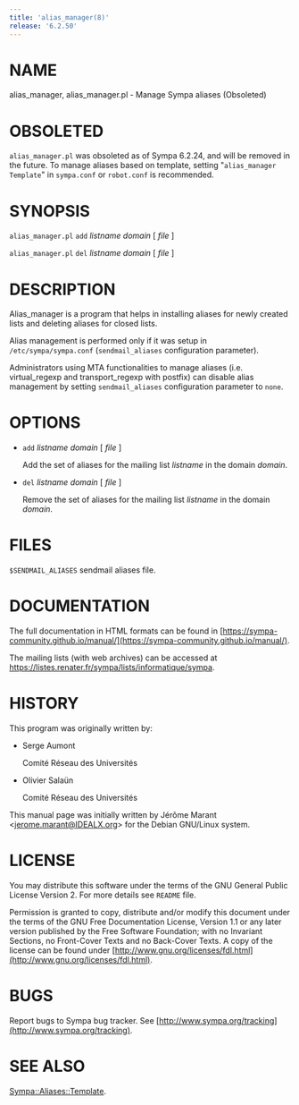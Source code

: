 ```yaml
---
title: 'alias_manager(8)'
release: '6.2.50'
---
```


# NAME

alias\_manager, alias\_manager.pl - Manage Sympa aliases (Obsoleted)

# OBSOLETED

`alias_manager.pl` was obsoleted as of Sympa 6.2.24, and will be removed
in the future.
To manage aliases based on template, setting "`alias_manager Template`" in
`sympa.conf` or `robot.conf` is recommended.

# SYNOPSIS

`alias_manager.pl` `add` _listname_ _domain_ \[ _file_ \]

`alias_manager.pl` `del` _listname_ _domain_ \[ _file_ \]

# DESCRIPTION

Alias\_manager is a program that helps in installing aliases for newly
created lists and deleting aliases for closed lists. 

Alias management is performed only if it was setup in `/etc/sympa/sympa.conf`
(`sendmail_aliases` configuration parameter).

Administrators using MTA functionalities to manage aliases (i.e.
virtual\_regexp and transport\_regexp with postfix) can disable alias
management by setting
`sendmail_aliases` configuration parameter to `none`.

# OPTIONS

- `add` _listname_ _domain_ \[ _file_ \]

    Add the set of aliases for the mailing list _listname_ in the
    domain _domain_.

- `del` _listname_ _domain_ \[ _file_ \]

    Remove the set of aliases for the mailing list _listname_ in the
    domain _domain_.

# FILES

`$SENDMAIL_ALIASES` sendmail aliases file.

# DOCUMENTATION

The full documentation in HTML formats can be
found in [https://sympa-community.github.io/manual/](https://sympa-community.github.io/manual/). 

The mailing lists (with web archives) can be accessed at
https://listes.renater.fr/sympa/lists/informatique/sympa.

# HISTORY

This program was originally written by:

- Serge Aumont

    Comité Réseau des Universités

- Olivier Salaün

    Comité Réseau des Universités

This manual page was initially written by
Jérôme Marant &lt;jerome.marant@IDEALX.org>
for the Debian GNU/Linux system.

# LICENSE

You may distribute this software under the terms of the GNU General
Public License Version 2.  For more details see `README` file.

Permission is granted to copy, distribute and/or modify this document
under the terms of the GNU Free Documentation License, Version 1.1 or
any later version published by the Free Software Foundation; with no
Invariant Sections, no Front-Cover Texts and no Back-Cover Texts.  A
copy of the license can be found under
[http://www.gnu.org/licenses/fdl.html](http://www.gnu.org/licenses/fdl.html).

# BUGS

Report bugs to Sympa bug tracker.
See [http://www.sympa.org/tracking](http://www.sympa.org/tracking).

# SEE ALSO

[Sympa::Aliases::Template](./Sympa-Aliases-Template.3.md).
